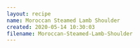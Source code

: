 ```yaml
---
layout: recipe
name: Moroccan Steamed Lamb Shoulder
created: 2020-05-14 10:30:03
filename: Moroccan-Steamed-Lamb-Shoulder
---
```

